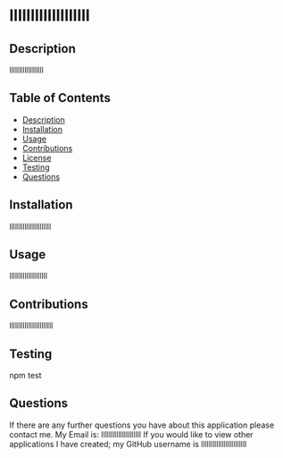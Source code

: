 # lllllllllllllllllll


  ## Description
  llllllllllllllllll


  ## Table of Contents
  + [Description](#description)
  + [Installation](#installation)
  + [Usage](#usage)
  + [Contributions](#contributions)
  + [License](#license)
  + [Testing](#testing)
  + [Questions](#questions)


  ## Installation
  llllllllllllllllllllll


  ## Usage
  llllllllllllllllllll


  ## Contributions
  lllllllllllllllllllllll


  ## Testing
  npm test


  ## Questions
  If there are any further questions you have about this application please contact me. 
  My Email is: lllllllllllllllllllll
  If you would like to view other applications I have created; my GitHub username is llllllllllllllllllllllll
